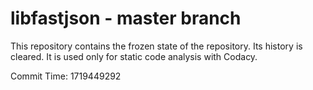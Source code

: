 # libfastjson - master branch

This repository contains the frozen state of the repository.
Its history is cleared. It is used only for static code
analysis with Codacy.

Commit Time: 1719449292